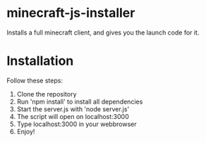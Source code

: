 # minecraft-js-installer
Installs a full minecraft client, and gives you the launch code for it.

# Installation
Follow these steps:
1. Clone the repository
2. Run 'npm install' to install all dependencies
3. Start the server.js with 'node server.js'
4. The script will open on localhost:3000
5. Type localhost:3000 in your webbrowser
6. Enjoy!
